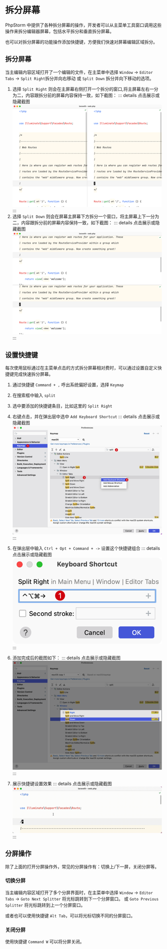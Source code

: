 # 拆分屏幕

PhpStorm 中提供了各种拆分屏幕的操作，开发者可以从主菜单工具窗口调用这些操作来拆分编辑器屏幕，包括水平拆分和垂直拆分屏幕。

也可以对拆分屏幕的功能操作添加快捷键，方便我们快速对屏幕编辑区域拆分。

## 拆分屏幕

当主编辑内容区域打开了一个编辑的文件，在主菜单中选择 `Window` -> `Editor Tabs` -> `Split Right`拆分并向右移动
或 `Split Down` 拆分并向下移动的选项。

1. 选择 `Split Right` 则会在主屏幕右侧打开一个拆分的窗口,将主屏幕左右一分为二，内容跟拆分前的屏幕内容保持一致，如下截图：
   ::: details 点击展示或隐藏截图
   ![Split Right Screen](./images/splite-screen/split-right-screen.png)
   :::
2. 选择 `Split Down` 则会在屏幕主屏幕下方拆分一个窗口，将主屏幕上下一分为二，内容跟拆分前的屏幕内容保持一致，如下截图：
   ::: details 点击展示或隐藏截图
   ![Split Down Screen](./images/splite-screen/split-down-screen.png)
   :::

## 设置快捷键

每次使用鼠标通过在主菜单点击的方式拆分屏幕相对费时，可以通过设置自定义快捷键完成快速拆分屏幕。

1. 通过快捷键 `Command + ,` 呼出系统偏好设置，选择 `Keymap`
2. 在搜索框中输入 `split`
3. 选中要添加的快捷键条目，比如这里的 `Split Right`
4. 右键点击，并在弹出层中选中 `Add Keyboard Shortcut`
   ::: details 点击展示或隐藏截图
   ![Set Keymap For Split Step1](./images/splite-screen/set-keymap-for-split-step1.png)
   :::
5. 在弹出层中输入 `Ctrl + Opt + Command + ->` 设置这个快捷键组合
   ::: details 点击展示或隐藏截图
   ![Set Keymap For Split Step2](./images/splite-screen/set-keymap-for-split-step2.png)
   :::
6. 添加完成后的截图如下：
   ::: details 点击展示或隐藏截图
   ![Set Keymap For Split Step3](./images/splite-screen/set-keymap-for-split-step3.png)
   :::

7. 展示快捷键设置效果
   ::: details 点击展示或隐藏截图
   ![Split Screen Keymap Demo](./images/splite-screen/split-screen-keymap-demo.gif)
   :::

## 分屏操作

除了上面的打开分屏操作外，常见的分屏操作有：切换上/下一屏，关闭分屏等。

### 切换分屏

当主编辑内容区域打开了多个分屏界面时，在主菜单中选择 `Window` -> `Editor Tabs` -> `Goto Next Splitter` 将光标跳转到下一个分屏窗口。
或 `Goto Previous Splitter` 将光标跳转到上一个分屏窗口。

或者也可以使用快捷键 `Alt Tab`，可以将光标切换不同的分屏窗口。

### 关闭分屏

使用快捷键 `Command W` 可以将分屏关闭。
